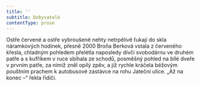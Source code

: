 ```yaml
---
title: ''
subtitle: Dobyvatelé
contentType: prose
---
```


  

Ostře červené a ostře vybroušené nehty netrpělivě ťukají do skla náramkových hodinek, přesně 2000 Broňa Berková vstala z červeného křesla, chladným pohledem přelétla naposledy dívčí svobodárnu ve druhém patře a s kufříkem v ruce sbíhala ze schodů, posměšný pohled na bílé dveře v prvním patře, za nimiž zněl opilý zpěv, a již rychle kráčela béžovým pouštním prachem k autobusové zastávce na rohu Jateční ulice. „Až na konec –“ řekla řidiči.
